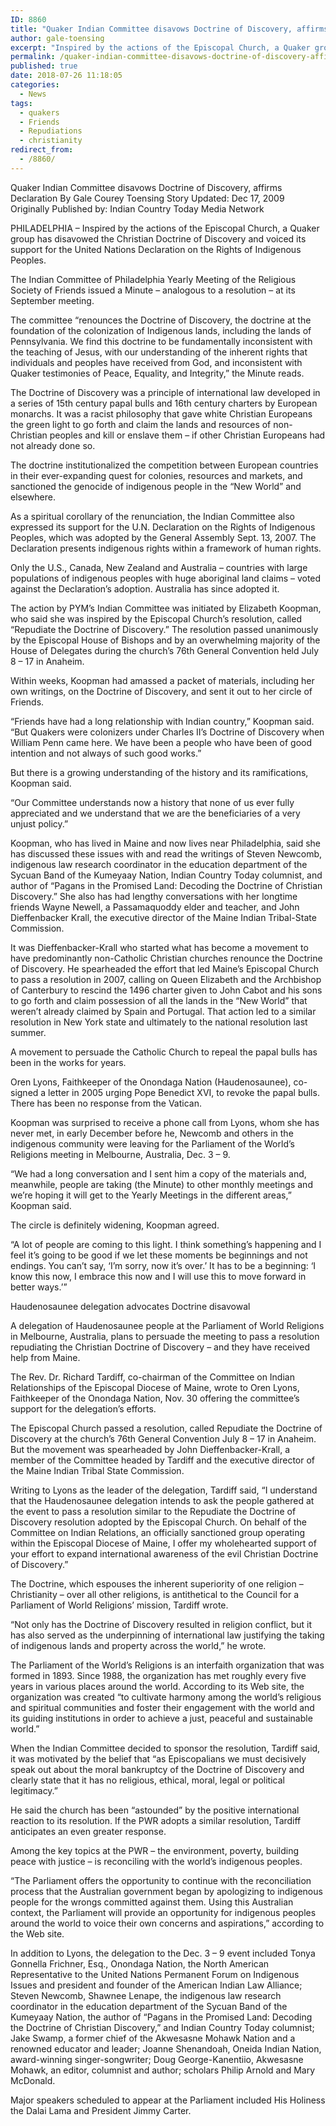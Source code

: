 ```yaml
---
ID: 8860
title: "Quaker Indian Committee disavows Doctrine of Discovery, affirms Declaration"
author: gale-toensing
excerpt: "Inspired by the actions of the Episcopal Church, a Quaker group has disavowed the Christian Doctrine of Discovery and voiced its support for the United Nations Declaration on the Rights of Indigenous Peoples."
permalink: /quaker-indian-committee-disavows-doctrine-of-discovery-affirms-declaration/
published: true
date: 2018-07-26 11:18:05
categories:
  - News
tags:
  - quakers
  - Friends
  - Repudiations
  - christianity
redirect_from:
  - /8860/
---
```

Quaker Indian Committee disavows Doctrine of Discovery, affirms Declaration
By Gale Courey Toensing
Story Updated: Dec 17, 2009
Originally Published by: Indian Country Today Media Network

PHILADELPHIA – Inspired by the actions of the Episcopal Church, a Quaker group has disavowed the Christian Doctrine of Discovery and voiced its support for the United Nations Declaration on the Rights of Indigenous Peoples.

The Indian Committee of Philadelphia Yearly Meeting of the Religious Society of Friends issued a Minute – analogous to a resolution – at its September meeting.

The committee “renounces the Doctrine of Discovery, the doctrine at the foundation of the colonization of Indigenous lands, including the lands of Pennsylvania. We find this doctrine to be fundamentally inconsistent with the teaching of Jesus, with our understanding of the inherent rights that individuals and peoples have received from God, and inconsistent with Quaker testimonies of Peace, Equality, and Integrity,” the Minute reads.

The Doctrine of Discovery was a principle of international law developed in a series of 15th century papal bulls and 16th century charters by European monarchs. It was a racist philosophy that gave white Christian Europeans the green light to go forth and claim the lands and resources of non-Christian peoples and kill or enslave them – if other Christian Europeans had not already done so.

The doctrine institutionalized the competition between European countries in their ever-expanding quest for colonies, resources and markets, and sanctioned the genocide of indigenous people in the “New World” and elsewhere.

As a spiritual corollary of the renunciation, the Indian Committee also expressed its support for the U.N. Declaration on the Rights of Indigenous Peoples, which was adopted by the General Assembly Sept. 13, 2007. The Declaration presents indigenous rights within a framework of human rights.

Only the U.S., Canada, New Zealand and Australia – countries with large populations of indigenous peoples with huge aboriginal land claims – voted against the Declaration’s adoption. Australia has since adopted it.

The action by PYM’s Indian Committee was initiated by Elizabeth Koopman, who said she was inspired by the Episcopal Church’s resolution, called “Repudiate the Doctrine of Discovery.” The resolution passed unanimously by the Episcopal House of Bishops and by an overwhelming majority of the House of Delegates during the church’s 76th General Convention held July 8 – 17 in Anaheim.

Within weeks, Koopman had amassed a packet of materials, including her own writings, on the Doctrine of Discovery, and sent it out to her circle of Friends.

“Friends have had a long relationship with Indian country,” Koopman said. “But Quakers were colonizers under Charles II’s Doctrine of Discovery when William Penn came here. We have been a people who have been of good intention and not always of such good works.”

But there is a growing understanding of the history and its ramifications, Koopman said.

“Our Committee understands now a history that none of us ever fully appreciated and we understand that we are the beneficiaries of a very unjust policy.”

Koopman, who has lived in Maine and now lives near Philadelphia, said she has discussed these issues with and read the writings of Steven Newcomb, indigenous law research coordinator in the education department of the Sycuan Band of the Kumeyaay Nation, Indian Country Today columnist, and author of “Pagans in the Promised Land: Decoding the Doctrine of Christian Discovery.” She also has had lengthy conversations with her longtime friends Wayne Newell, a Passamaquoddy elder and teacher, and John Dieffenbacker Krall, the executive director of the Maine Indian Tribal-State Commission.

It was Dieffenbacker-Krall who started what has become a movement to have predominantly non-Catholic Christian churches renounce the Doctrine of Discovery. He spearheaded the effort that led Maine’s Episcopal Church to pass a resolution in 2007, calling on Queen Elizabeth and the Archbishop of Canterbury to rescind the 1496 charter given to John Cabot and his sons to go forth and claim possession of all the lands in the “New World” that weren’t already claimed by Spain and Portugal. That action led to a similar resolution in New York state and ultimately to the national resolution last summer.

A movement to persuade the Catholic Church to repeal the papal bulls has been in the works for years.

Oren Lyons, Faithkeeper of the Onondaga Nation (Haudenosaunee), co-signed a letter in 2005 urging Pope Benedict XVI, to revoke the papal bulls. There has been no response from the Vatican.

Koopman was surprised to receive a phone call from Lyons, whom she has never met, in early December before he, Newcomb and others in the indigenous community were leaving for the Parliament of the World’s Religions meeting in Melbourne, Australia, Dec. 3 – 9.

“We had a long conversation and I sent him a copy of the materials and, meanwhile, people are taking (the Minute) to other monthly meetings and we’re hoping it will get to the Yearly Meetings in the different areas,” Koopman said.

The circle is definitely widening, Koopman agreed.

“A lot of people are coming to this light. I think something’s happening and I feel it’s going to be good if we let these moments be beginnings and not endings. You can’t say, ‘I’m sorry, now it’s over.’ It has to be a beginning: ‘I know this now, I embrace this now and I will use this to move forward in better ways.’”

Haudenosaunee delegation advocates Doctrine disavowal

A delegation of Haudenosaunee people at the Parliament of World Religions in Melbourne, Australia, plans to persuade the meeting to pass a resolution repudiating the Christian Doctrine of Discovery – and they have received help from Maine.

The Rev. Dr. Richard Tardiff, co-chairman of the Committee on Indian Relationships of the Episcopal Diocese of Maine, wrote to Oren Lyons, Faithkeeper of the Onondaga Nation, Nov. 30 offering the committee’s support for the delegation’s efforts.

The Episcopal Church passed a resolution, called Repudiate the Doctrine of Discovery at the church’s 76th General Convention July 8 – 17 in Anaheim. But the movement was spearheaded by John Dieffenbacker-Krall, a member of the Committee headed by Tardiff and the executive director of the Maine Indian Tribal State Commission.

Writing to Lyons as the leader of the delegation, Tardiff said, “I understand that the Haudenosaunee delegation intends to ask the people gathered at the event to pass a resolution similar to the Repudiate the Doctrine of Discovery resolution adopted by the Episcopal Church. On behalf of the Committee on Indian Relations, an officially sanctioned group operating within the Episcopal Diocese of Maine, I offer my wholehearted support of your effort to expand international awareness of the evil Christian Doctrine of Discovery.”

The Doctrine, which espouses the inherent superiority of one religion – Christianity – over all other religions, is antithetical to the Council for a Parliament of World Religions’ mission, Tardiff wrote.

“Not only has the Doctrine of Discovery resulted in religion conflict, but it has also served as the underpinning of international law justifying the taking of indigenous lands and property across the world,” he wrote.

The Parliament of the World’s Religions is an interfaith organization that was formed in 1893. Since 1988, the organization has met roughly every five years in various places around the world. According to its Web site, the organization was created “to cultivate harmony among the world’s religious and spiritual communities and foster their engagement with the world and its guiding institutions in order to achieve a just, peaceful and sustainable world.”

When the Indian Committee decided to sponsor the resolution, Tardiff said, it was motivated by the belief that “as Episcopalians we must decisively speak out about the moral bankruptcy of the Doctrine of Discovery and clearly state that it has no religious, ethical, moral, legal or political legitimacy.”

He said the church has been “astounded” by the positive international reaction to its resolution. If the PWR adopts a similar resolution, Tardiff anticipates an even greater response.

Among the key topics at the PWR – the environment, poverty, building peace with justice – is reconciling with the world’s indigenous peoples.

“The Parliament offers the opportunity to continue with the reconciliation process that the Australian government began by apologizing to indigenous people for the wrongs committed against them. Using this Australian context, the Parliament will provide an opportunity for indigenous peoples around the world to voice their own concerns and aspirations,” according to the Web site.

In addition to Lyons, the delegation to the Dec. 3 – 9 event included Tonya Gonnella Frichner, Esq., Onondaga Nation, the North American Representative to the United Nations Permanent Forum on Indigenous Issues and president and founder of the American Indian Law Alliance; Steven Newcomb, Shawnee Lenape, the indigenous law research coordinator in the education department of the Sycuan Band of the Kumeyaay Nation, the author of “Pagans in the Promised Land: Decoding the Doctrine of Christian Discovery,” and Indian Country Today columnist; Jake Swamp, a former chief of the Akwesasne Mohawk Nation and a renowned educator and leader; Joanne Shenandoah, Oneida Indian Nation, award-winning singer-songwriter; Doug George-Kanentiio, Akwesasne Mohawk, an editor, columnist and author; scholars Philip Arnold and Mary McDonald.

Major speakers scheduled to appear at the Parliament included His Holiness the Dalai Lama and President Jimmy Carter.
